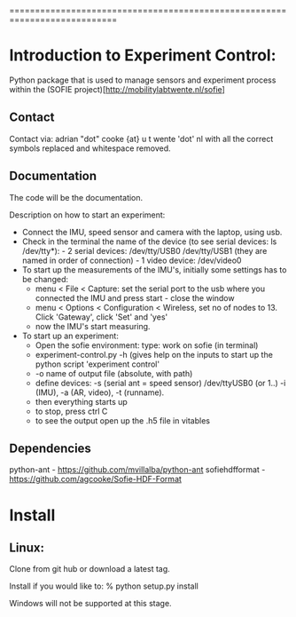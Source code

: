 ===========================================================================

Introduction to Experiment Control:
============
Python package that is used to manage sensors and experiment process within the (SOFIE project)[http://mobilitylabtwente.nl/sofie]

Contact
-------
Contact via:
    adrian "dot" cooke {at} u t wente 'dot' nl with all the correct symbols
replaced and whitespace removed.

Documentation
-------------
The code will be the documentation.

Description on how to start an experiment:
- Connect the IMU, speed sensor and camera with the laptop, using usb.
- Check in the terminal the name of the device (to see serial devices: ls /dev/tty*):
        - 2 serial devices: /dev/tty/USB0 /dev/tty/USB1 (they are named in order of connection)
        - 1 video device: /dev/video0
- To start up the measurements of the IMU's, initially some settings has to be changed:
    - menu < File < Capture: set the serial port to the usb where you connected the IMU and press start - close the window
    - menu < Options < Configuration < Wireless, set no of nodes to 13. Click 'Gateway', click 'Set' and 'yes'
    - now the IMU's start measuring.
- To start up an experiment:
    - Open the sofie environment:  type: work on sofie (in terminal)
    - experiment-control.py -h (gives help on the inputs to start up the python script 'experiment control'
    - -o name of output file (absolute, with path)
    - define devices: -s (serial ant = speed sensor) /dev/ttyUSB0 (or 1..) -i (IMU), -a (AR, video), -t (runname).
    - then everything starts up
    - to stop, press ctrl C
    - to see the output open up the .h5 file in vitables


Dependencies
------------
python-ant - https://github.com/mvillalba/python-ant
sofiehdfformat - https://github.com/agcooke/Sofie-HDF-Format

Install
===========
Linux:
-------
Clone from git hub or download a latest tag.

Install if you would like to:
% python setup.py install

Windows will not be supported at this stage.

